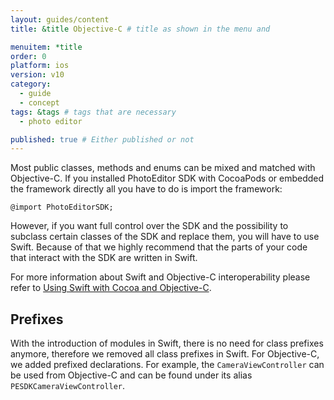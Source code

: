 ```yaml
---
layout: guides/content
title: &title Objective-C # title as shown in the menu and

menuitem: *title
order: 0
platform: ios
version: v10
category:
  - guide
  - concept
tags: &tags # tags that are necessary
  - photo editor

published: true # Either published or not
---
```


Most public classes, methods and enums can be mixed and matched with Objective-C. If you installed PhotoEditor SDK with CocoaPods or embedded the framework directly all you have to do is import the framework:

```objc
@import PhotoEditorSDK;
```

However, if you want full control over the SDK and the possibility to subclass certain classes of the SDK and replace them, you will have to use Swift. Because of that we highly recommend that the parts of your code that interact with the SDK are written in Swift.

For more information about Swift and Objective-C interoperability please refer to [Using Swift with Cocoa and Objective-C](https://developer.apple.com/library/ios/documentation/Swift/Conceptual/BuildingCocoaApps/MixandMatch.html).

## Prefixes

With the introduction of modules in Swift, there is no need for class prefixes anymore, therefore we removed
all class prefixes in Swift. For Objective-C, we added prefixed declarations. For example, the `CameraViewController` can be used from Objective-C and can be found under its alias `PESDKCameraViewController`.
